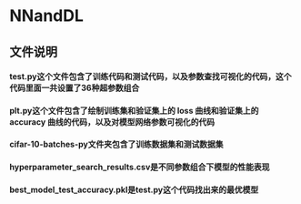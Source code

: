 # NNandDL
## 文件说明
#### test.py这个文件包含了训练代码和测试代码，以及参数查找可视化的代码，这个代码里面一共设置了36种超参数组合
#### plt.py这个文件包含了绘制训练集和验证集上的 loss 曲线和验证集上的 accuracy 曲线的代码，以及对模型网络参数可视化的代码
#### cifar-10-batches-py文件夹包含了训练数据集和测试数据集
#### hyperparameter_search_results.csv是不同参数组合下模型的性能表现
#### best_model_test_accuracy.pkl是test.py这个代码找出来的最优模型
